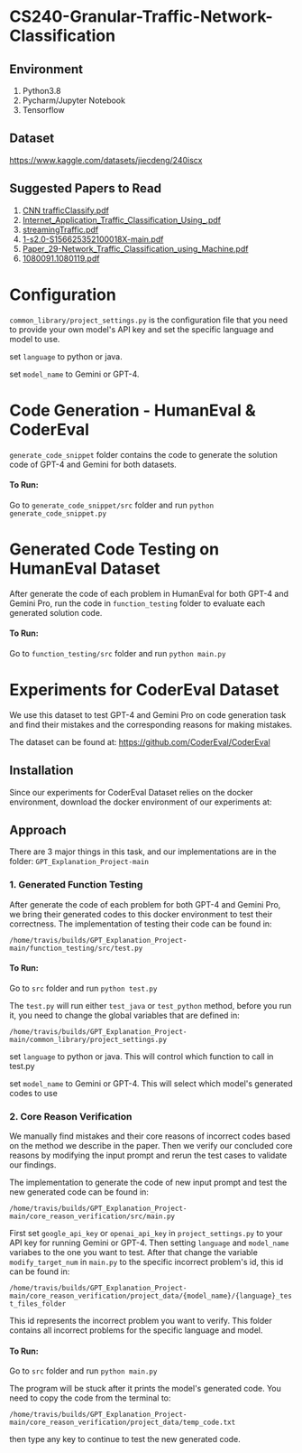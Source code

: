 # CS240-Granular-Traffic-Network-Classification
## Environment
1. Python3.8
2. Pycharm/Jupyter Notebook
3. Tensorflow

## Dataset
https://www.kaggle.com/datasets/jiecdeng/240iscx

## Suggested Papers to Read
1. [CNN trafficClassify.pdf](https://github.com/jiechengdeng/CS240-Granular-Traffic-Network-Classification/files/10044521/CNN.trafficClassify.pdf)
2. [Internet_Application_Traffic_Classification_Using_.pdf](https://github.com/jiechengdeng/CS240-Granular-Traffic-Network-Classification/files/9944445/Internet_Application_Traffic_Classification_Using_.pdf)
3. [streamingTraffic.pdf](https://github.com/jiechengdeng/CS240-Granular-Traffic-Network-Classification/files/9892343/streamingTraffic.pdf)
4. [1-s2.0-S156625352100018X-main.pdf](https://github.com/jiechengdeng/CS240-Granular-Traffic-Network-Classification/files/9892348/1-s2.0-S156625352100018X-main.pdf)
5. [Paper_29-Network_Traffic_Classification_using_Machine.pdf](https://github.com/jiechengdeng/CS240-Granular-Traffic-Network-Classification/files/9892347/Paper_29-Network_Traffic_Classification_using_Machine.pdf)
6. [1080091.1080119.pdf](https://github.com/jiechengdeng/CS240-Granular-Traffic-Network-Classification/files/9915614/1080091.1080119.pdf)

# Configuration
`common_library/project_settings.py` is the configuration file that you need to provide your own model's API key and set the specific language and model to use.

set `language` to python or java.

set `model_name` to Gemini or GPT-4.

# Code Generation - HumanEval & CoderEval
`generate_code_snippet` folder contains the code to generate the solution code of GPT-4 and Gemini for both datasets. 

#### To Run:
Go to `generate_code_snippet/src` folder and run `python generate_code_snippet.py`

# Generated Code Testing on HumanEval Dataset
After generate the code of each problem in HumanEval for both GPT-4 and Gemini Pro, run the code in `function_testing` folder to evaluate each generated solution code.

#### To Run:
Go to `function_testing/src` folder and run `python main.py`

# Experiments for CoderEval Dataset 
We use this dataset to test GPT-4 and Gemini Pro on code generation task and find their mistakes and the corresponding reasons for making mistakes.

The dataset can be found at: https://github.com/CoderEval/CoderEval

## Installation
Since our experiments for CoderEval Dataset relies on the docker environment, download the docker environment of our experiments at: 

## Approach
There are 3 major things in this task, and our implementations are in the folder: `GPT_Explanation_Project-main`
### 1. Generated Function Testing
After generate the code of each problem for both GPT-4 and Gemini Pro, we bring their generated codes to this docker environment to test their correctness. The implementation of testing their code can be found in:

`/home/travis/builds/GPT_Explanation_Project-main/function_testing/src/test.py`

#### To Run:
Go to `src` folder and run `python test.py`

The `test.py` will run either `test_java` or `test_python` method, before you run it, you need to change the global variables that are defined in:

`/home/travis/builds/GPT_Explanation_Project-main/common_library/project_settings.py`

set `language` to python or java. This will control which function to call in test.py

set `model_name` to Gemini or GPT-4. This will select which model's generated codes to use

### 2. Core Reason Verification
We manually find mistakes and their core reasons of incorrect codes based on the method we describe in the paper. Then we verify our concluded core reasons by modifying the input prompt and rerun the test cases to validate our findings.

The implementation to generate the code of new input prompt and test the new generated code can be found in: 

`/home/travis/builds/GPT_Explanation_Project-main/core_reason_verification/src/main.py`

First set `google_api_key` or `openai_api_key` in `project_settings.py` to your API key for running Gemini or GPT-4. 
Then setting `language` and `model_name` variabes to the one you want to test. After that change the variable `modify_target_num` in `main.py` to the specific incorrect problem's id, this id can be found in:

`/home/travis/builds/GPT_Explanation_Project-main/core_reason_verification/project_data/{model_name}/{language}_test_files_folder`

This id represents the incorrect problem you want to verify. 
This folder contains all incorrect problems for the specific language and model.

#### To Run:
Go to `src` folder and run `python main.py`

The program will be stuck after it prints the model's generated code. You need to copy the code from the terminal to:

`/home/travis/builds/GPT_Explanation_Project-main/core_reason_verification/project_data/temp_code.txt` 

then type any key to continue to test the new generated code.
